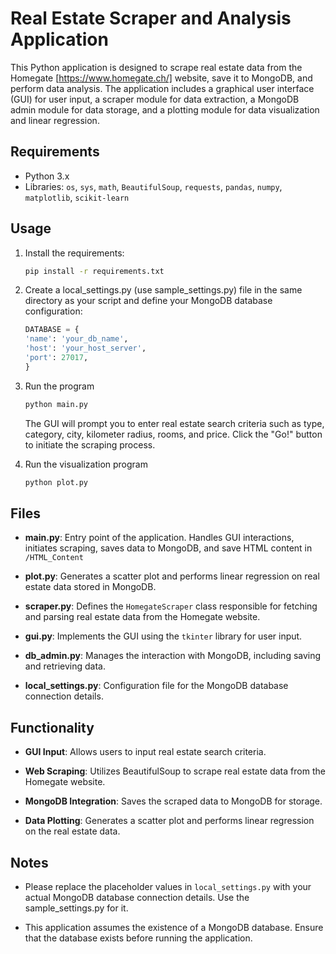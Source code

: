 # Real Estate Scraper and Analysis Application

This Python application is designed to scrape real estate data from the Homegate [https://www.homegate.ch/] website, save it to MongoDB, and perform data analysis. The application includes a graphical user interface (GUI) for user input, a scraper module for data extraction, a MongoDB admin module for data storage, and a plotting module for data visualization and linear regression.

## Requirements

- Python 3.x
- Libraries: `os`, `sys`, `math`, `BeautifulSoup`, `requests`, `pandas`, `numpy`, `matplotlib`, `scikit-learn`

## Usage

1. Install the requirements:

   ```bash
   pip install -r requirements.txt
   ```
2. Create a local_settings.py (use sample_settings.py) file in the same directory as your script and define your MongoDB database configuration:
    ```python
   DATABASE = {
    'name': 'your_db_name',
    'host': 'your_host_server',
    'port': 27017,
    }
   ```
3. Run the program
    ```bash
   python main.py
   ```
   The GUI will prompt you to enter real estate search criteria such as type, category, city, kilometer radius, rooms, and price. Click the "Go!" button to initiate the scraping process.
3. Run the visualization program
    ```bash
   python plot.py
   ```
## Files

- **main.py**: Entry point of the application. Handles GUI interactions, initiates scraping, saves data to MongoDB, and save HTML content in `/HTML_Content`

- **plot.py**: Generates a scatter plot and performs linear regression on real estate data stored in MongoDB.

- **scraper.py**: Defines the `HomegateScraper` class responsible for fetching and parsing real estate data from the Homegate website.

- **gui.py**: Implements the GUI using the `tkinter` library for user input.

- **db_admin.py**: Manages the interaction with MongoDB, including saving and retrieving data.

- **local_settings.py**: Configuration file for the MongoDB database connection details.


## Functionality

- **GUI Input**: Allows users to input real estate search criteria.

- **Web Scraping**: Utilizes BeautifulSoup to scrape real estate data from the Homegate website.

- **MongoDB Integration**: Saves the scraped data to MongoDB for storage.

- **Data Plotting**: Generates a scatter plot and performs linear regression on the real estate data.

## Notes

- Please replace the placeholder values in `local_settings.py` with your actual MongoDB database connection details. Use the sample_settings.py for it.

- This application assumes the existence of a MongoDB database. Ensure that the database exists before running the application.

